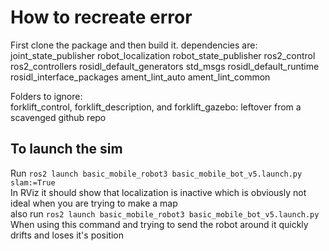 # How to recreate error

First clone the package and then build it. 
dependencies are:  
  joint_state_publisher
  robot_localization
  robot_state_publisher
  ros2_control
  ros2_controllers
  rosidl_default_generators
  std_msgs
  rosidl_default_runtime
  rosidl_interface_packages
  ament_lint_auto
  ament_lint_common

Folders to ignore: <br>
 forklift_control, forklift_description, and forklift_gazebo: leftover from a scavenged github repo

## To launch the sim
Run `ros2 launch basic_mobile_robot3 basic_mobile_bot_v5.launch.py slam:=True` <br>
In RViz it should show that localization is inactive which is obviously not ideal when you are trying to make a map <br>
also run `ros2 launch basic_mobile_robot3 basic_mobile_bot_v5.launch.py`<br>
When using this command and trying to send the robot around it quickly drifts and loses it's position
